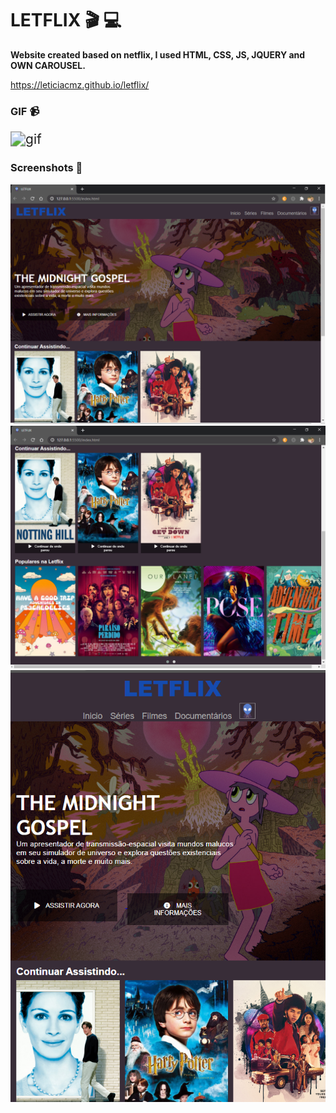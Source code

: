 # LETFLIX :clapper: :computer:

**Website created based on netflix, I used HTML, CSS, JS, JQUERY and OWN CAROUSEL.**

https://leticiacmz.github.io/letflix/

### **GIF**  :video_camera:

<img src=".\img\LETFLIX.gif" alt="gif" style="zoom:150%;" />



### **Screenshots** :movie_camera:


<img src=".\img\print1.png" alt="print1" style="zoom:150%;" />





<img src=".\img\print2.png" alt="print2" style="zoom:150%;" />



<img src=".\img\print3.png" alt="print3" style="zoom:150%;" />










